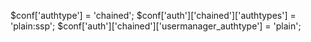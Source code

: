 $conf['authtype'] = 'chained';
$conf['auth']['chained']['authtypes'] = 'plain:ssp';
$conf['auth']['chained']['usermanager_authtype'] = 'plain';
